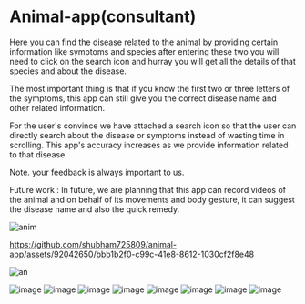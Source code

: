# Animal-app(consultant)


 Here you can find the disease related to the animal by providing certain information like symptoms and species after entering these two you will need to click on the search icon and hurray you will get all the details of that species and about the disease.

 The most important thing is that if you know the first two or three letters of the symptoms, this app can still give you the correct disease name and other related information.

 For the user's convince we have attached a search icon so that the user can directly search about the disease or symptoms instead of wasting time in scrolling. This app's accuracy increases as we provide information related to that disease.



 Note. your feedback is always important to us.

Future work :
 In future, we are planning that this app can record videos of the animal and on behalf of its movements and body gesture, it can suggest the disease name and also the quick remedy.

![anim](https://github.com/shubham725809/animal-app/assets/92042650/02b04aea-eca6-481d-954c-ae4b7599af76)


https://github.com/shubham725809/animal-app/assets/92042650/bbb1b2f0-c99c-41e8-8612-1030cf2f8e48


![an](https://github.com/shubham725809/animal-app/assets/92042650/437c7a7d-77da-4178-8aa5-8793540b169e)




 
![image](https://github.com/shubham725809/animal-app/assets/91181470/9359227b-e09c-46bc-95c2-ce8a3138a738)
![image](https://github.com/shubham725809/animal-app/assets/91181470/d179788e-5822-490f-ba41-af10dbdff686)
![image](https://github.com/shubham725809/animal-app/assets/91181470/dc7e0f56-7b83-4ef2-bec9-d912b38c1935)
![image](https://github.com/shubham725809/animal-app/assets/91181470/333cdd9b-f361-4521-8e0f-93923837ddf5)
![image](https://github.com/shubham725809/animal-app/assets/91181470/15480ef1-3f7b-432f-b675-6dcedb94972a)
![image](https://github.com/shubham725809/animal-app/assets/91181470/f35d1525-b03f-4e67-9f58-1380e1f63509)
![image](https://github.com/shubham725809/animal-app/assets/91181470/5d5db9f4-0324-4b38-b65d-e2b03ca33938)
![image](https://github.com/shubham725809/animal-app/assets/91181470/ecff32d8-97c4-4712-902a-16d938f2d931)






